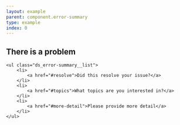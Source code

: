 ```yaml
---
layout: example
parent: component.error-summary
type: example
index: 0
---
```


<div class="ds_error-summary" id="error-summary" aria-labelledby="error-summary-title" role="alert">
    <h2 class="ds_error-summary__title" id="error-summary-title">There is a problem</h2>

    <ul class="ds_error-summary__list">
        <li>
            <a href="#resolve">Did this resolve your issue?</a>
        </li>
        <li>
            <a href="#topics">What topics are you interested in?</a>
        </li>
        <li>
            <a href="#more-detail">Please provide more detail</a>
        </li>
    </ul>
</div>
